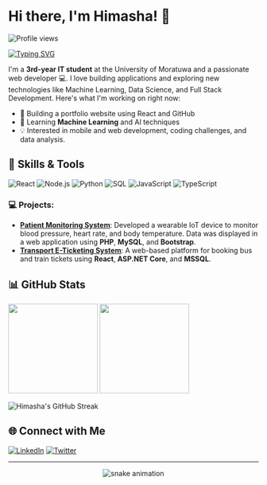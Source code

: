 # Hi there, I'm Himasha! 👋

<!-- Dynamic Profile Views Counter -->
<p align="left"> <img src="https://komarev.com/ghpvc/?username=Himasha&label=Profile%20views&color=0e75b6&style=flat" alt="Profile views" /> </p>

<!-- Typing Animation -->
[![Typing SVG](https://readme-typing-svg.herokuapp.com?color=%2336BCF7&lines=Welcome+to+my+GitHub+Profile!;I+am+a+Passionate+Developer;I+love+working+with+AI%2C+ML%2C+and+Web+Development)](https://git.io/typing-svg)

<!-- Intro -->
I'm a **3rd-year IT student** at the University of Moratuwa and a passionate web developer 💻. I love building applications and exploring new technologies like Machine Learning, Data Science, and Full Stack Development. Here's what I'm working on right now:

- 🚀 Building a portfolio website using React and GitHub
- 🌱 Learning **Machine Learning** and AI techniques
- 💡 Interested in mobile and web development, coding challenges, and data analysis.

## 🚀 Skills & Tools
![React](https://img.shields.io/badge/React-20232A?style=for-the-badge&logo=react&logoColor=61DAFB)
![Node.js](https://img.shields.io/badge/Node.js-339933?style=for-the-badge&logo=nodedotjs&logoColor=white)
![Python](https://img.shields.io/badge/Python-3776AB?style=for-the-badge&logo=python&logoColor=white)
![SQL](https://img.shields.io/badge/SQL-4479A1?style=for-the-badge&logo=postgresql&logoColor=white)
![JavaScript](https://img.shields.io/badge/JavaScript-323330?style=for-the-badge&logo=javascript&logoColor=F7DF1E)
![TypeScript](https://img.shields.io/badge/TypeScript-007ACC?style=for-the-badge&logo=typescript&logoColor=white)


### 💻 Projects:
- **[Patient Monitoring System](#)**: Developed a wearable IoT device to monitor blood pressure, heart rate, and body temperature. Data was displayed in a web application using **PHP**, **MySQL**, and **Bootstrap**.
- **[Transport E-Ticketing System](#)**: A web-based platform for booking bus and train tickets using **React**, **ASP.NET Core**, and **MSSQL**.


## 📊 GitHub Stats
<div>
  <img height="180em" src="https://github-readme-stats.vercel.app/api?username=SANDEEPANI-RMH&show_icons=true&hide_border=true&count_private=true&theme=radical"/>
  <img height="180em" src="https://github-readme-stats.vercel.app/api/top-langs/?username=SANDEEPANI-RMH&layout=compact&langs_count=6&theme=radical"/>
</div>

<!-- Streak Stats -->
![Himasha's GitHub Streak](https://github-readme-streak-stats.herokuapp.com/?user=Himasha&theme=radical)

## 🌐 Connect with Me
[![LinkedIn](https://img.shields.io/badge/-LinkedIn-0077B5?style=for-the-badge&logo=LinkedIn&logoColor=white)](https://linkedin.com/in/yourprofile)
[![Twitter](https://img.shields.io/badge/-Twitter-1DA1F2?style=for-the-badge&logo=twitter&logoColor=white)](https://twitter.com/yourprofile)

---

<!-- Dynamic Footer -->
<p align="center">
  <img src="https://github.com/Himasha/Himasha/raw/output/github-contribution-grid-snake.svg" alt="snake animation">
</p>
